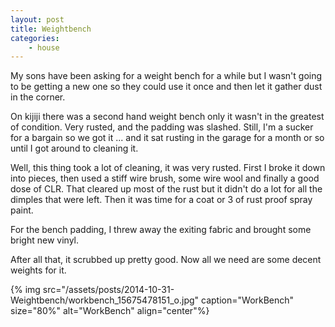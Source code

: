```yaml
---
layout: post
title: Weightbench
categories:
    - house
---
```


My sons have been asking for a weight bench for a while but I wasn't going to be getting a new one so they could use it once and then let it gather dust in the corner.

On kijiji there was a second hand weight bench only it wasn't in the greatest of condition. Very rusted, and the padding was slashed. Still, I'm a sucker for a bargain so we got it ... and it sat rusting in the garage for a month or so until I got around to cleaning it.

Well, this thing took a lot of cleaning, it was very rusted. First I broke it down into pieces, then used a stiff wire brush, some wire wool and finally a good dose of CLR. That cleared up most of the rust but it didn't do a lot for all the dimples that were left. Then it was time for a coat or 3 of rust proof spray paint.

For the bench padding, I threw away the exiting fabric and brought some bright new vinyl.

After all that, it scrubbed up pretty good. Now all we need are some decent weights for it.

{% img src="/assets/posts/2014-10-31-Weightbench/workbench_15675478151_o.jpg" caption="WorkBench" size="80%" alt="WorkBench" align="center"%}